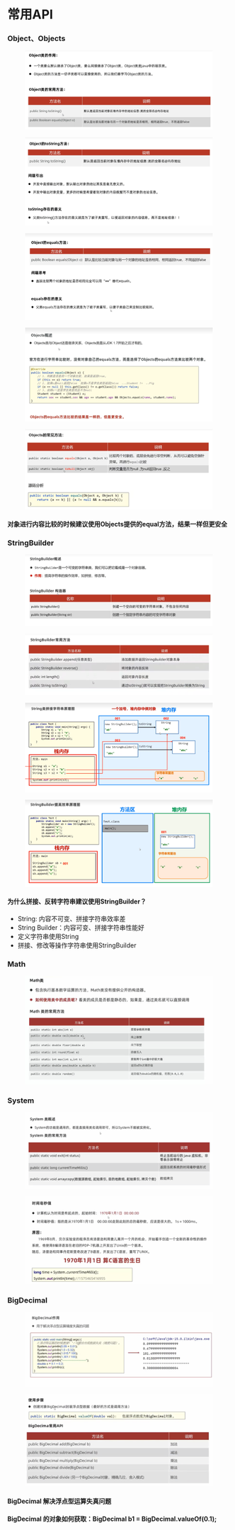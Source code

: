 # 常用API

### Object、Objects

<figure><img src="../.gitbook/assets/image (3).png" alt=""><figcaption></figcaption></figure>

<figure><img src="../.gitbook/assets/image (20).png" alt=""><figcaption></figcaption></figure>

<figure><img src="../.gitbook/assets/image (23).png" alt=""><figcaption></figcaption></figure>

<figure><img src="../.gitbook/assets/image (6).png" alt=""><figcaption></figcaption></figure>

<figure><img src="../.gitbook/assets/image (14).png" alt=""><figcaption></figcaption></figure>

#### 对象进行内容比较的时候建议使用Objects提供的equal方法，结果一样但更安全

### StringBuilder

<figure><img src="../.gitbook/assets/image (22).png" alt=""><figcaption></figcaption></figure>

<figure><img src="../.gitbook/assets/image (4).png" alt=""><figcaption></figcaption></figure>

<figure><img src="../.gitbook/assets/image (2).png" alt=""><figcaption></figcaption></figure>

<figure><img src="../.gitbook/assets/image.png" alt=""><figcaption></figcaption></figure>

#### 为什么拼接、反转字符串建议使用StringBuilder？

* String: 内容不可变、拼接字符串效率差
* &#x20;String Builder：内容可变、拼接字符串性能好
* 定义字符串使用String
* 拼接、修改等操作字符串使用StringBuilder

### Math

<figure><img src="../.gitbook/assets/Screen Shot 2022-10-31 at 6.59.46 PM.png" alt=""><figcaption></figcaption></figure>

### System

<figure><img src="../.gitbook/assets/Screen Shot 2022-10-31 at 7.06.14 PM.png" alt=""><figcaption></figcaption></figure>

<figure><img src="../.gitbook/assets/Screen Shot 2022-10-31 at 7.15.05 PM.png" alt=""><figcaption></figcaption></figure>

### BigDecimal

<figure><img src="../.gitbook/assets/Screen Shot 2022-11-01 at 3.39.19 AM.png" alt=""><figcaption></figcaption></figure>

<figure><img src="../.gitbook/assets/Screen Shot 2022-11-01 at 3.39.59 AM.png" alt=""><figcaption></figcaption></figure>

#### BigDecimal 解决浮点型运算失真问题

#### BigDecimal 的对象如何获取：BigDecimal b1 =  BigDecimal.valueOf(0.1);
